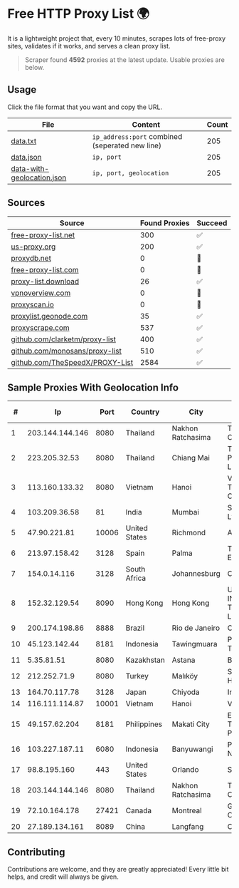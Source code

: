 
# Free HTTP Proxy List 🌍

It is a lightweight project that, every 10 minutes, scrapes lots of free-proxy sites, validates if it works, and serves a clean proxy list.


> Scraper found **4592** proxies at the latest update. Usable proxies are below.

## Usage

Click the file format that you want and copy the URL.


|File|Content|Count|
|----|-------|-----|
|[data.txt](https://raw.githubusercontent.com/themiralay/Proxy-List-World/master/data.txt)|`ip_address:port` combined (seperated new line)|205|
|[data.json](https://raw.githubusercontent.com/themiralay/Proxy-List-World/master/data.json)|`ip, port`|205|
|[data-with-geolocation.json](https://raw.githubusercontent.com/themiralay/Proxy-List-World/master/data-with-geolocation.json)|`ip, port, geolocation`|205|

## Sources

|Source|Found Proxies|Succeed|
|------|-------------|-------|
|[free-proxy-list.net](https://free-proxy-list.net)|300|✅|
|[us-proxy.org](https://www.us-proxy.org)|200|✅|
|[proxydb.net](http://proxydb.net)|0|🚫|
|[free-proxy-list.com](https://free-proxy-list.com/?page=&port=&type%5B%5D=http&type%5B%5D=https&up_time=0&search=Search)|0|🚫|
|[proxy-list.download](https://www.proxy-list.download/HTTP)|26|✅|
|[vpnoverview.com](https://vpnoverview.com/privacy/anonymous-browsing/free-proxy-servers)|0|🚫|
|[proxyscan.io](https://www.proxyscan.io)|0|🚫|
|[proxylist.geonode.com](https://proxylist.geonode.com/api/proxy-list?limit=300&page=1&sort_by=lastChecked&sort_type=desc&protocols=http,https)|35|✅|
|[proxyscrape.com](https://api.proxyscrape.com/v2/?request=displayproxies&protocol=http&timeout=10000&country=all&ssl=all&anonymity=all)|537|✅|
|[github.com/clarketm/proxy-list](https://raw.githubusercontent.com/clarketm/proxy-list/master/proxy-list-raw.txt)|400|✅|
|[github.com/monosans/proxy-list](https://raw.githubusercontent.com/monosans/proxy-list/main/proxies/http.txt)|510|✅|
|[github.com/TheSpeedX/PROXY-List](https://raw.githubusercontent.com/TheSpeedX/PROXY-List/master/http.txt)|2584|✅|


## Sample Proxies With Geolocation Info

|#|Ip|Port|Country|City|Internet Service Provider|
|-|--|----|-------|----|-------------------------|
|1|203.144.144.146|8080|Thailand|Nakhon Ratchasima|True Internet Corporation CO. Ltd.|
|2|223.205.32.53|8080|Thailand|Chiang Mai|Triple T Broadband Public Company Limited|
|3|113.160.133.32|8080|Vietnam|Hanoi|VietNam Post and Telecom Corporation|
|4|103.209.36.58|81|India|Mumbai|Syscon Infoway Pvt. Ltd.|
|5|47.90.221.81|10006|United States|Richmond|Alibaba.com LLC|
|6|213.97.158.42|3128|Spain|Palma|Telefonica de Espana SAU|
|7|154.0.14.116|3128|South Africa|Johannesburg|Cisp IP3|
|8|152.32.129.54|8090|Hong Kong|Hong Kong|UCLOUD INFORMATION TECHNOLOGY (HK) LIMITED|
|9|200.174.198.86|8888|Brazil|Rio de Janeiro|Claro S.A|
|10|45.123.142.44|8181|Indonesia|Tawingmuara|PT Anten Sarana Teknologi|
|11|5.35.81.51|8080|Kazakhstan|Astana|BEGET|
|12|212.252.71.9|8080|Turkey|Malıköy|Superonline Iletisim Hizmetleri A.S.|
|13|164.70.117.78|3128|Japan|Chiyoda|InfoSphere|
|14|116.111.114.87|10001|Vietnam|Hanoi|Viettel Corporation|
|15|49.157.62.204|8181|Philippines|Makati City|Eastern Telecommunications Philippines, Inc.|
|16|103.227.187.11|6080|Indonesia|Banyuwangi|PT Master Star Network|
|17|98.8.195.160|443|United States|Orlando|Spectrum|
|18|203.144.144.146|8080|Thailand|Nakhon Ratchasima|True Internet Corporation CO. Ltd.|
|19|72.10.164.178|27421|Canada|Montreal|GloboTech Communications|
|20|27.189.134.161|8089|China|Langfang|Chinanet|



## Contributing

Contributions are welcome, and they are greatly appreciated! Every
little bit helps, and credit will always be given.

